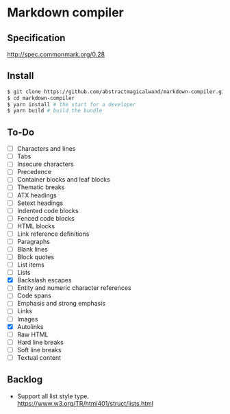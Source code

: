 # Markdown compiler

## Specification
http://spec.commonmark.org/0.28

## Install
```sh
$ git clone https://github.com/abstractmagicalwand/markdown-compiler.git
$ cd markdown-compiler
$ yarn install # the start for a developer
$ yarn build # build the bundle
```

## To-Do
- [ ] Characters and lines
- [ ] Tabs
- [ ] Insecure characters
- [ ] Precedence
- [ ] Container blocks and leaf blocks
- [ ] Thematic breaks
- [ ] ATX headings
- [ ] Setext headings
- [ ] Indented code blocks
- [ ] Fenced code blocks
- [ ] HTML blocks
- [ ] Link reference definitions
- [ ] Paragraphs
- [ ] Blank lines
- [ ] Block quotes
- [ ] List items
- [ ] Lists
- [x] Backslash escapes
- [ ] Entity and numeric character references
- [ ] Code spans
- [ ] Emphasis and strong emphasis
- [ ] Links
- [ ] Images
- [x] Autolinks
- [ ] Raw HTML
- [ ] Hard line breaks
- [ ] Soft line breaks
- [ ] Textual content

## Backlog
- Support all list style type. https://www.w3.org/TR/html401/struct/lists.html
